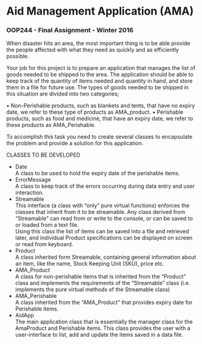 # Aid Management Application (AMA)
### OOP244 - Final Assignment - Winter 2016


When disaster hits an area, the most important thing is to be able provide the people affected with what they need as quickly and as efficiently possible.
 
Your job for this project is to prepare an application that manages the list of goods needed to be shipped to the area. The application should be able to keep track of the quantity of items needed and quantity in hand, and store them in a file for future use. 
The types of goods needed to be shipped in this situation are divided into two categories; 

 •	Non-Perishable products, such as blankets and tents, that have no expiry date, we refer to these type of products as AMA_product.
 •	Perishable products, such as food and medicine, that have an expiry date, we refer to these products as AMA_Perishable. 

To accomplish this task you need to create several classes to encapsulate the problem and provide a solution for this application.

CLASSES TO BE DEVELOPED

- Date	
A class to be used to hold the expiry date of the perishable items.
- ErrorMessage	
A class to keep track of the errors occurring during data entry and user interaction.
- Streamable	
This interface (a class with “only” pure virtual functions) enforces the classes that inherit from it to be streamable. Any class derived from “Streamable” can read from or write to the console, or can be saved to or loaded from a text file.   
Using this class the list of items can be saved into a file and retrieved later, and individual Product specifications can be displayed on screen or read from keyboard. 
- Product	
A class inherited form Streamable, containing general information about an item, like the name, Stock Keeping Unit (SKU), price etc.
- AMA_Product	
A class for non-perishable items that is inherited from the “Product” class and implements the requirements of the “Streamable” class (i.e. implements the pure virtual methods of the Streamable class)
- AMA_Perishable	
A class inherited from the “AMA_Product” that provides expiry date for Perishable items.
- AidApp	
The main application class that is essentially the manager class for the AmaProduct and Perishable items. This class provides the user with a user-interface to list, add and update the items saved in a data file.


 

